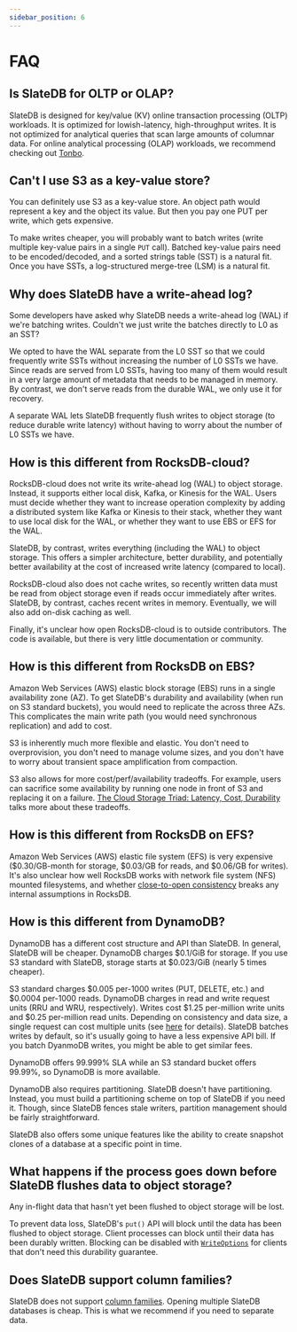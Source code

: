 ```yaml
---
sidebar_position: 6
---
```


# FAQ

## Is SlateDB for OLTP or OLAP?

SlateDB is designed for key/value (KV) online transaction processing (OLTP) workloads. It is optimized for lowish-latency, high-throughput writes. It is not optimized for analytical queries that scan large amounts of columnar data. For online analytical processing (OLAP) workloads, we recommend checking out [Tonbo](https://github.com/tonbo-io/tonbo).

## Can't I use S3 as a key-value store?

You can definitely use S3 as a key-value store. An object path would represent a key and the object its value. But then you pay one PUT per write, which gets expensive.

To make writes cheaper, you will probably want to batch writes (write multiple key-value pairs in a single `PUT` call). Batched key-value pairs need to be encoded/decoded, and a sorted strings table (SST) is a natural fit. Once you have SSTs, a log-structured merge-tree (LSM) is a natural fit.

## Why does SlateDB have a write-ahead log?

Some developers have asked why SlateDB needs a write-ahead log (WAL) if we're batching writes. Couldn't we just write the batches directly to L0 as an SST?

We opted to have the WAL separate from the L0 SST so that we could frequently write SSTs without increasing the number of L0 SSTs we have. Since reads are served from L0 SSTs, having too many of them would result in a very large amount of metadata that needs to be managed in memory. By contrast, we don't serve reads from the durable WAL, we only use it for recovery.

A separate WAL lets SlateDB frequently flush writes to object storage (to reduce durable write latency) without having to worry about the number of L0 SSTs we have.

## How is this different from RocksDB-cloud?

RocksDB-cloud does not write its write-ahead log (WAL) to object storage. Instead, it supports either local disk, Kafka, or Kinesis for the WAL. Users must decide whether they want to increase operation complexity by adding a distributed system like Kafka or Kinesis to their stack, whether they want to use local disk for the WAL, or whether they want to use EBS or EFS for the WAL.

SlateDB, by contrast, writes everything (including the WAL) to object storage. This offers a simpler architecture, better durability, and potentially better availability at the cost of increased write latency (compared to local).

RocksDB-cloud also does not cache writes, so recently written data must be read from object storage even if reads occur immediately after writes. SlateDB, by contrast, caches recent writes in memory. Eventually, we will also add on-disk caching as well.

Finally, it's unclear how open RocksDB-cloud is to outside contributors. The code is available, but there is very little documentation or community.

## How is this different from RocksDB on EBS?

Amazon Web Services (AWS) elastic block storage (EBS) runs in a single availability zone (AZ). To get SlateDB's durability and availability (when run on S3 standard buckets), you would need to replicate the across three AZs. This complicates the main write path (you would need synchronous replication) and add to cost.

S3 is inherently much more flexible and elastic. You don't need to overprovision, you don't need to manage volume sizes, and you don't have to worry about transient space amplification from compaction.

S3 also allows for more cost/perf/availability tradeoffs. For example, users can sacrifice some availability by running one node in front of S3 and replacing it on a failure. [The Cloud Storage Triad: Latency, Cost, Durability](https://materializedview.io/p/cloud-storage-triad-latency-cost-durability) talks more about these tradeoffs.

## How is this different from RocksDB on EFS?

Amazon Web Services (AWS) elastic file system (EFS) is very expensive ($0.30/GB-month for storage, $0.03/GB for reads, and $0.06/GB for writes). It's also unclear how well RocksDB works with network file system (NFS) mounted filesystems, and whether [close-to-open consistency](https://docs.aws.amazon.com/efs/latest/ug/features.html#consistency) breaks any internal assumptions in RocksDB.

## How is this different from DynamoDB?

DynamoDB has a different cost structure and API than SlateDB. In general, SlateDB will be cheaper. DynamoDB charges $0.1/GiB for storage. If you use S3 standard with SlateDB, storage starts at $0.023/GiB (nearly 5 times cheaper).

S3 standard charges $0.005 per-1000 writes (PUT, DELETE, etc.) and $0.0004 per-1000 reads. DynamoDB charges in read and write request units (RRU and WRU, respectively). Writes cost $1.25 per-million write units and $0.25 per-million read units. Depending on consistency and data size, a single request can cost multiple units (see [here](https://aws.amazon.com/dynamodb/pricing/on-demand/) for details). SlateDB batches writes by default, so it's usually going to have a less expensive API bill. If you batch DyanmoDB writes, you might be able to get similar fees.

DynamoDB offers 99.999% SLA while an S3 standard bucket offers 99.99%, so DynamoDB is more available.

DynamoDB also requires partitioning. SlateDB doesn't have partitioning. Instead, you must build a partitioning scheme on top of SlateDB if you need it. Though, since SlateDB fences stale writers, partition management should be fairly straightforward.

SlateDB also offers some unique features like the ability to create snapshot clones of a database at a specific point in time.

## What happens if the process goes down before SlateDB flushes data to object storage?

Any in-flight data that hasn't yet been flushed to object storage will be lost.

To prevent data loss, SlateDB's `put()` API will block until the data has been flushed to object storage. Client processes can block until their data has been durably written. Blocking can be disabled with [`WriteOptions`](https://docs.rs/slatedb/latest/slatedb/config/struct.WriteOptions.html) for clients that don't need this durability guarantee.

## Does SlateDB support column families?

SlateDB does not support [column families](https://github.com/facebook/rocksdb/wiki/column-families). Opening multiple SlateDB databases is cheap. This is what we recommend if you need to separate data.